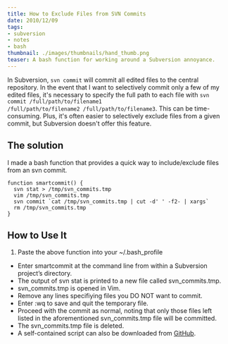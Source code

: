 ```yaml
---
title: How to Exclude Files from SVN Commits
date: 2010/12/09
tags:
- subversion
- notes
- bash
thumbnail: ./images/thumbnails/hand_thumb.png
teaser: A bash function for working around a Subversion annoyance.
---
```


In Subversion, <code>svn commit</code> will commit all edited files to the central repository. In the event that I want to selectively commit only a few of my edited files, it's necessary to specify the full path to each file with <code>svn commit /full/path/to/filename1 /full/path/to/filename2 /full/path/to/filename3</code>. This can be time-consuming. Plus, it's often easier to selectively exclude files from a given commit, but Subversion doesn't offer this feature.

## The solution

I made a bash function that provides a quick way to include/exclude files from an svn commit.


```
function smartcommit() {
  svn stat > /tmp/svn_commits.tmp
  vim /tmp/svn_commits.tmp
  svn commit `cat /tmp/svn_commits.tmp | cut -d' ' -f2- | xargs`
  rm /tmp/svn_commits.tmp
}
```

## How to Use It

1. Paste the above function into your ~/.bash_profile
+ Enter smartcommit at the command line from within a Subversion project’s directory.
+ The output of svn stat is printed to a new file called svn_commits.tmp.
+ svn_commits.tmp is opened in Vim.
+ Remove any lines specifiying files you DO NOT want to commit.
+ Enter :wq to save and quit the temporary file.
+ Proceed with the commit as normal, noting that only those files left listed in the aforementioned svn_commits.tmp file will be committed.
+ The svn_commits.tmp file is deleted.
+ A self-contained script can also be downloaded from [GitHub](https://gist.github.com/mdb/732362).
